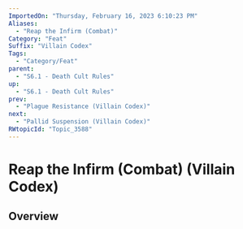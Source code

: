```yaml
---
ImportedOn: "Thursday, February 16, 2023 6:10:23 PM"
Aliases:
  - "Reap the Infirm (Combat)"
Category: "Feat"
Suffix: "Villain Codex"
Tags:
  - "Category/Feat"
parent:
  - "S6.1 - Death Cult Rules"
up:
  - "S6.1 - Death Cult Rules"
prev:
  - "Plague Resistance (Villain Codex)"
next:
  - "Pallid Suspension (Villain Codex)"
RWtopicId: "Topic_3588"
---
```

# Reap the Infirm (Combat) (Villain Codex)
## Overview
